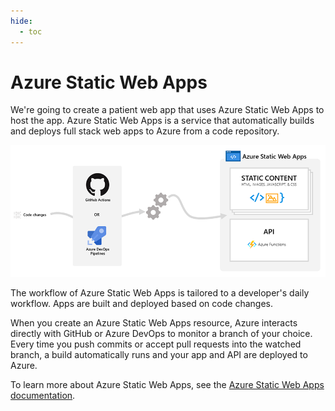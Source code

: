 ```yaml
---
hide:
  - toc
---
```


# Azure Static Web Apps

We're going to create a patient web app that uses Azure Static Web Apps to host the app. Azure Static Web Apps is a service that automatically builds and deploys full stack web apps to Azure from a code repository.

![](./img/azure-static-web-apps-overview.png)

The workflow of Azure Static Web Apps is tailored to a developer's daily workflow. Apps are built and deployed based on code changes.

When you create an Azure Static Web Apps resource, Azure interacts directly with GitHub or Azure DevOps to monitor a branch of your choice. Every time you push commits or accept pull requests into the watched branch, a build automatically runs and your app and API are deployed to Azure.

To learn more about Azure Static Web Apps, see the [Azure Static Web Apps documentation](https://docs.microsoft.com/azure/static-web-apps/overview?WT.mc_id=aiml-77396-cxa).
